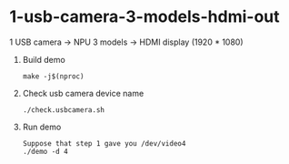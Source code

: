 # 1-usb-camera-3-models-hdmi-out

1 USB camera -> NPU 3 models -> HDMI display (1920 * 1080)

1. Build demo
   ```
   make -j$(nproc)
   ```
2. Check usb camera device name
   ```
   ./check.usbcamera.sh
   ```
3. Run demo
   ```
   Suppose that step 1 gave you /dev/video4
   ./demo -d 4
   ```
